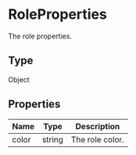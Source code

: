 # RoleProperties

The role properties.

## Type

Object

## Properties

| Name | Type | Description |
| ---- | ---- | ----------- |
| color | string | The role color. |
